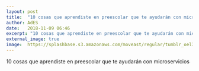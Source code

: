```yaml
---
layout: post
title:  "10 cosas que aprendiste en preescolar que te ayudarán con microservicios"
author: AdES
date:   2018-11-09 06:46
excerpt: "10 cosas que aprendiste en preescolar que te ayudarán con microservicios"
external_image: true
image:  https://splashbase.s3.amazonaws.com/moveast/regular/tumblr_oel3wfqzPe1tomxvuo9_1280.jpg
---
```

10 cosas que aprendiste en preescolar que te ayudarán con microservicios